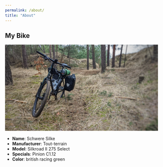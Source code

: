 ```yaml
---
permalink: /about/
title: "About"
---
```


## My Bike

![Image](/assets/images/PXL_20220227_125220709-01.jpeg)
- **Name**: Schwere Silke
- **Manufacturer**: Tout-terrain
- **Model**: Silkroad II 275 Select
- **Specials**: Pinion C1.12 
- **Color**: british racing green
